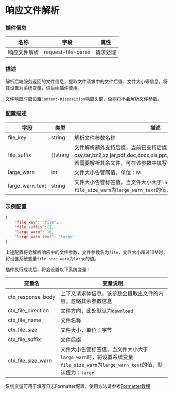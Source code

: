# 响应文件解析

### 插件信息

| 名称     | 字段                 | 属性     |
|--------|--------------------|--------|
| 响应文件解析 | request-file-parse | 请求处理   |

### 描述
解析后端服务返回的文件信息，提取文件请求中的文件后缀、文件大小等信息，将其设置为系统变量，供后续插件使用。

文件响应时应设置`Content-Disposition`响应头部，否则将不会解析文件参数。

### 配置描述


| 字段               | 类型       | 描述                                                                                                          |
|------------------|----------|-------------------------------------------------------------------------------------------------------------|
| file_key         | string   | 解析文件参数名称                                                                                                    |
| file_suffix      | []string | 文件解析额外支持后缀，当前已支持后缀： csv,tar,bz2,xz,jar,pdf,doc,docx,xls,ppt,xlsx,pptx,zip,txt,rar,gz,dot，若需要解析其余文件，可在该参数中填写 |
| large_warn       | int      | 文件大小告警阈值，单位：M                                                                                               |
| large_warn_text  | string   | 文件大小告警标签值，当文件大小大于`large_warn`时，将设置系统变量`file_size_warn`为`large_warn_text`的值，默认值为：`large`                     |
### 示例配置

```json
{
    "file_key": "file",
    "file_suffix":[],
    "large_warn": 10,
    "large_warn_text": "large"
}
```
上述配置将会解析响应中的文件参数，文件参数名为`file`，文件大小超过10M时，将设置系统变量`file_size_warn`为`large`的值。

插件执行成功后，将会设置以下系统变量：

| 变量名                | 变量说明                                                                                    |
|--------------------|-----------------------------------------------------------------------------------------|
| ctx_response_body  | 上下文请求体信息，该参数会提取出文件的内容，忽略其余参数信息                                                          |
| ctx_file_direction | 文件方向，此处默认为`download`                                                                    |
| ctx_file_name      | 文件名称                                                                                    |
| ctx_file_size      | 文件大小，单位：字节                                                                              |
| ctx_file_suffix    | 文件后缀                                                                                    |
| ctx_file_size_warn | 文件大小告警标签值，当文件大小大于`large_warn`时，将设置系统变量`file_size_warn`为`large_warn_text`的值，默认值为：`large` |

系统变量可用于填写日志Formatter配置，使用方法请参考[Formatter教程](/docs/formatter/index.md)

